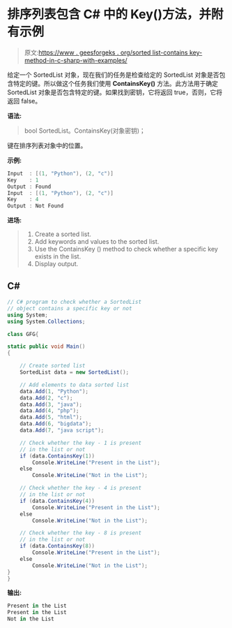 # 排序列表包含 C# 中的 Key()方法，并附有示例

> 原文:[https://www . geesforgeks . org/sorted list-contains key-method-in-c-sharp-with-examples/](https://www.geeksforgeeks.org/sortedlist-containskey-method-in-c-sharp-with-examples/)

给定一个 SortedList 对象，现在我们的任务是检查给定的 SortedList 对象是否包含特定的键。所以做这个任务我们使用 **ContainsKey()** 方法。此方法用于确定 SortedList 对象是否包含特定的键。如果找到密钥，它将返回 true，否则，它将返回 false。

**语法:**

> bool SortedList。ContainsKey(对象密钥)；

键在排序列表对象中的位置。

**示例:**

```cs
Input  : [(1, "Python"), (2, "c")]
Key    : 1
Output : Found
Input  : [(1, "Python"), (2, "c")]
Key    : 4
Output : Not Found
```

**进场:**

> 1.  Create a sorted list.
> 2.  Add keywords and values to the sorted list.
> 3.  Use the ContainsKey () method to check whether a specific key exists in the list.
> 4.  Display output.

## C#

```cs
// C# program to check whether a SortedList 
// object contains a specific key or not
using System;
using System.Collections;

class GFG{

static public void Main()
{

    // Create sorted list
    SortedList data = new SortedList();

    // Add elements to data sorted list 
    data.Add(1, "Python");
    data.Add(2, "c");
    data.Add(3, "java");
    data.Add(4, "php");
    data.Add(5, "html");
    data.Add(6, "bigdata");
    data.Add(7, "java script");

    // Check whether the key - 1 is present
    // in the list or not
    if (data.ContainsKey(1))
        Console.WriteLine("Present in the List");
    else
        Console.WriteLine("Not in the List");

    // Check whether the key - 4 is present
    // in the list or not
    if (data.ContainsKey(4))
        Console.WriteLine("Present in the List");
    else
        Console.WriteLine("Not in the List");

    // Check whether the key - 8 is present
    // in the list or not
    if (data.ContainsKey(8))
        Console.WriteLine("Present in the List");
    else
        Console.WriteLine("Not in the List");
}
}
```

**输出:**

```cs
Present in the List
Present in the List
Not in the List
```